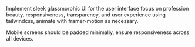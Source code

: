 Implement sleek glassmorphic UI for the user interface focus on profession beauty, responsiveness, transparency, and user experience using tailwindcss, animate with framer-motion as necessary.

Mobile screens should be padded minimally, ensure responsiveness across all devices.